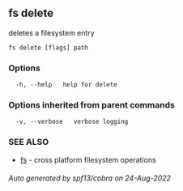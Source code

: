 ## fs delete

deletes a filesystem entry

```
fs delete [flags] path
```

### Options

```
  -h, --help   help for delete
```

### Options inherited from parent commands

```
  -v, --verbose   verbose logging
```

### SEE ALSO

* [fs](fs.md)	 - cross platform filesystem operations

###### Auto generated by spf13/cobra on 24-Aug-2022
